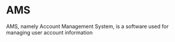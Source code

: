 # AMS
AMS, namely Account Management System, is a software used for managing user account information
